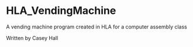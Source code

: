 # HLA_VendingMachine
A vending machine program created in HLA for a computer assembly class

Written by Casey Hall
